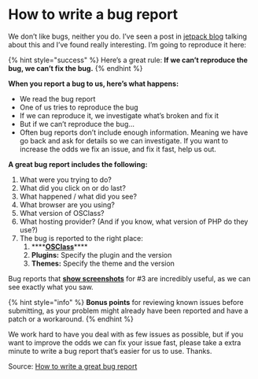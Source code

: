 # How to write a bug report

We don’t like bugs, neither you do. I’ve seen a post in [jetpack blog](http://jetpack.me/2011/11/18/how-to-write-a-great-bug-report/) talking about this and I’ve found really interesting. I’m going to reproduce it here:

{% hint style="success" %}
Here’s a great rule: **If we can’t reproduce the bug, we can’t fix the bug.**
{% endhint %}

**When you report a bug to us, here’s what happens:**

* We read the bug report
* One of us tries to reproduce the bug
* If we can reproduce it, we investigate what’s broken and fix it
* But if we can’t reproduce the bug…
* Often bug reports don’t include enough information. Meaning we have go back and ask for details so we can investigate. If you want to increase the odds we fix an issue, and fix it fast, help us out.

**A great bug report includes the following:**

1. What were you trying to do?
2. What did you click on or do last?
3. What happened / what did you see?
4. What browser are you using?
5. What version of OSClass?
6. What hosting provider? \(And if you know, what version of PHP do they use?\)
7. The bug is reported to the right place:
   1. \*\*\*\*[**OSClass**](https://github.com/mindstellar/osclass/issues)\*\*\*\*
   2. **Plugins:** Specify the plugin and the version
   3. **Themes:** Specify the theme and the version

Bug reports that [**show screenshots**](http://take-a-screenshot.org/) for \#3 are incredibly useful, as we can see exactly what you saw.

{% hint style="info" %}
**Bonus points** for reviewing known issues before submitting, as your problem might already have been reported and have a patch or a workaround.
{% endhint %}

We work hard to have you deal with as few issues as possible, but if you want to improve the odds we can fix your issue fast, please take a extra minute to write a bug report that’s easier for us to use. Thanks.

Source: [How to write a great bug report](http://jetpack.me/2011/11/18/how-to-write-a-great-bug-report/)

